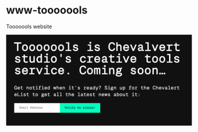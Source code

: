 # www-tooooools
Tooooools website


![Website preview](https://github.com/chevalvert/www-tooooools/blob/master/preview-site.png)

